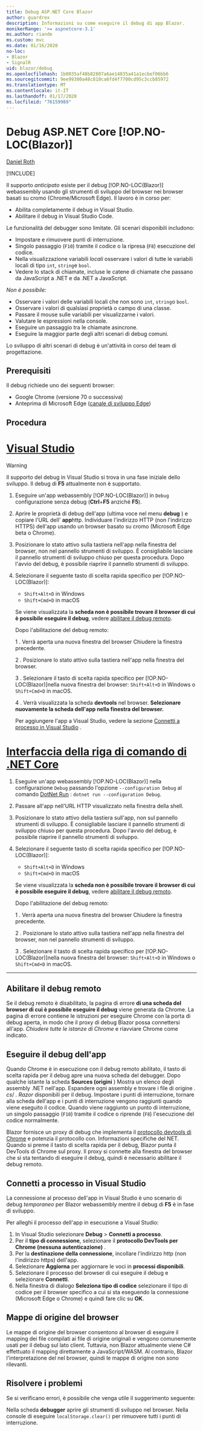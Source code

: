 ```yaml
---
title: Debug ASP.NET Core Blazor
author: guardrex
description: Informazioni su come eseguire il debug di app Blazor.
monikerRange: '>= aspnetcore-3.1'
ms.author: riande
ms.custom: mvc
ms.date: 01/16/2020
no-loc:
- Blazor
- SignalR
uid: blazor/debug
ms.openlocfilehash: 1b0035af48b82807a6ae14835a41a1ecbef06bb6
ms.sourcegitcommit: 9ee99300a48c810ca6fd4f7700cd95c3ccb85972
ms.translationtype: MT
ms.contentlocale: it-IT
ms.lasthandoff: 01/17/2020
ms.locfileid: "76159989"
---
```

# <a name="debug-aspnet-core-opno-locblazor"></a>Debug ASP.NET Core [!OP.NO-LOC(Blazor)]

[Daniel Roth](https://github.com/danroth27)

[!INCLUDE[](~/includes/blazorwasm-preview-notice.md)]

Il supporto *anticipato* esiste per il debug [!OP.NO-LOC(Blazor)] webassembly usando gli strumenti di sviluppo del browser nei browser basati su cromo (Chrome/Microsoft Edge). Il lavoro è in corso per:

* Abilita completamente il debug in Visual Studio.
* Abilitare il debug in Visual Studio Code.

Le funzionalità del debugger sono limitate. Gli scenari disponibili includono:

* Impostare e rimuovere punti di interruzione.
* Singolo passaggio (`F10`) tramite il codice o la ripresa (`F8`) esecuzione del codice.
* Nella visualizzazione variabili *locali* osservare i valori di tutte le variabili locali di tipo `int`, `string`e `bool`.
* Vedere lo stack di chiamate, incluse le catene di chiamate che passano da JavaScript a .NET e da .NET a JavaScript.

*Non è possibile*:

* Osservare i valori delle variabili locali che non sono `int`, `string`o `bool`.
* Osservare i valori di qualsiasi proprietà o campo di una classe.
* Passare il mouse sulle variabili per visualizzarne i valori.
* Valutare le espressioni nella console.
* Eseguire un passaggio tra le chiamate asincrone.
* Eseguire la maggior parte degli altri scenari di debug comuni.

Lo sviluppo di altri scenari di debug è un'attività in corso del team di progettazione.

## <a name="prerequisites"></a>Prerequisiti

Il debug richiede uno dei seguenti browser:

* Google Chrome (versione 70 o successiva)
* Anteprima di Microsoft Edge ([canale di sviluppo Edge](https://www.microsoftedgeinsider.com))

## <a name="procedure"></a>Procedura

# <a name="visual-studiotabvisual-studio"></a>[Visual Studio](#tab/visual-studio)

> [!WARNING]
> Il supporto del debug in Visual Studio si trova in una fase iniziale dello sviluppo. Il debug di **F5** attualmente non è supportato.

1. Eseguire un'app webassembly [!OP.NO-LOC(Blazor)] in `Debug` configurazione senza debug (**Ctrl**+**F5** anziché **F5**).
1. Aprire le proprietà di debug dell'app (ultima voce nel menu **debug** ) e copiare l'URL dell' **app**http. Individuare l'indirizzo HTTP (non l'indirizzo HTTPS) dell'app usando un browser basato su cromo (Microsoft Edge beta o Chrome).
1. Posizionare lo stato attivo sulla tastiera nell'app nella finestra del browser, non nel pannello strumenti di sviluppo. È consigliabile lasciare il pannello strumenti di sviluppo chiuso per questa procedura. Dopo l'avvio del debug, è possibile riaprire il pannello strumenti di sviluppo.
1. Selezionare il seguente tasto di scelta rapida specifico per [!OP.NO-LOC(Blazor)]:

   * `Shift+Alt+D` in Windows
   * `Shift+Cmd+D` in macOS

   Se viene visualizzata la **scheda non è possibile trovare il browser di cui è possibile eseguire il debug**, vedere [abilitare il debug remoto](#enable-remote-debugging).
   
   Dopo l'abilitazione del debug remoto:
   
   1 \. Verrà aperta una nuova finestra del browser Chiudere la finestra precedente.

   2 \. Posizionare lo stato attivo sulla tastiera nell'app nella finestra del browser.

   3 \. Selezionare il tasto di scelta rapida specifico per [!OP.NO-LOC(Blazor)]nella nuova finestra del browser: `Shift+Alt+D` in Windows o `Shift+Cmd+D` in macOS.

   4 \. Verrà visualizzata la scheda **devtools** nel browser. **Selezionare nuovamente la scheda dell'app nella finestra del browser.**

   Per aggiungere l'app a Visual Studio, vedere la sezione [Connetti a processo in Visual Studio](#attach-to-process-in-visual-studio) .

# <a name="net-core-clitabnetcore-cli"></a>[Interfaccia della riga di comando di .NET Core](#tab/netcore-cli/)

1. Eseguire un'app webassembly [!OP.NO-LOC(Blazor)] nella configurazione `Debug` passando l'opzione `--configuration Debug` al comando [DotNet Run](/dotnet/core/tools/dotnet-run) : `dotnet run --configuration Debug`.
1. Passare all'app nell'URL HTTP visualizzato nella finestra della shell.
1. Posizionare lo stato attivo della tastiera sull'app, non sul pannello strumenti di sviluppo. È consigliabile lasciare il pannello strumenti di sviluppo chiuso per questa procedura. Dopo l'avvio del debug, è possibile riaprire il pannello strumenti di sviluppo.
1. Selezionare il seguente tasto di scelta rapida specifico per [!OP.NO-LOC(Blazor)]:

   * `Shift+Alt+D` in Windows
   * `Shift+Cmd+D` in macOS

   Se viene visualizzata la **scheda non è possibile trovare il browser di cui è possibile eseguire il debug**, vedere [abilitare il debug remoto](#enable-remote-debugging).
   
   Dopo l'abilitazione del debug remoto:
   
   1 \. Verrà aperta una nuova finestra del browser Chiudere la finestra precedente.

   2 \. Posizionare lo stato attivo sulla tastiera nell'app nella finestra del browser, non nel pannello strumenti di sviluppo.

   3 \. Selezionare il tasto di scelta rapida specifico per [!OP.NO-LOC(Blazor)]nella nuova finestra del browser: `Shift+Alt+D` in Windows o `Shift+Cmd+D` in macOS.

---

## <a name="enable-remote-debugging"></a>Abilitare il debug remoto

Se il debug remoto è disabilitato, la pagina di errore **di una scheda del browser di cui è possibile eseguire il debug** viene generata da Chrome. La pagina di errore contiene le istruzioni per eseguire Chrome con la porta di debug aperta, in modo che il proxy di debug Blazor possa connettersi all'app. *Chiudere tutte le istanze di Chrome* e riavviare Chrome come indicato.

## <a name="debug-the-app"></a>Eseguire il debug dell'app

Quando Chrome è in esecuzione con il debug remoto abilitato, il tasto di scelta rapida per il debug apre una nuova scheda del debugger. Dopo qualche istante la scheda **Sources (origini** ) Mostra un elenco degli assembly .NET nell'app. Espandere ogni assembly e trovare i file di origine *. cs*/ *. Razor* disponibili per il debug. Impostare i punti di interruzione, tornare alla scheda dell'app e i punti di interruzione vengono raggiunti quando viene eseguito il codice. Quando viene raggiunto un punto di interruzione, un singolo passaggio (`F10`) tramite il codice o riprende (`F8`) l'esecuzione del codice normalmente.

Blazor fornisce un proxy di debug che implementa il [protocollo devtools di Chrome](https://chromedevtools.github.io/devtools-protocol/) e potenzia il protocollo con. Informazioni specifiche del NET. Quando si preme il tasto di scelta rapida per il debug, Blazor punta il DevTools di Chrome sul proxy. Il proxy si connette alla finestra del browser che si sta tentando di eseguire il debug, quindi è necessario abilitare il debug remoto.

## <a name="attach-to-process-in-visual-studio"></a>Connetti a processo in Visual Studio

La connessione al processo dell'app in Visual Studio è uno scenario di debug *temporaneo* per Blazor webassembly mentre il debug di **F5** è in fase di sviluppo.

Per alleghi il processo dell'app in esecuzione a Visual Studio:

1. In Visual Studio selezionare **Debug** > **Connetti a processo**.
1. Per il **tipo di connessione**, selezionare il **protocollo DevTools per Chrome (nessuna autenticazione)** .
1. Per la **destinazione della connessione**, incollare l'indirizzo http (non l'indirizzo https) dell'app.
1. Selezionare **Aggiorna** per aggiornare le voci in **processi disponibili**.
1. Selezionare il processo del browser di cui eseguire il debug e selezionare **Connetti**.
1. Nella finestra di dialogo **Seleziona tipo di codice** selezionare il tipo di codice per il browser specifico a cui si sta eseguendo la connessione (Microsoft Edge o Chrome) e quindi fare clic su **OK**.

## <a name="browser-source-maps"></a>Mappe di origine del browser

Le mappe di origine del browser consentono al browser di eseguire il mapping dei file compilati ai file di origine originali e vengono comunemente usati per il debug sul lato client. Tuttavia, non Blazor attualmente viene C# effettuato il mapping direttamente a JavaScript/WASM. Al contrario, Blazor l'interpretazione del nel browser, quindi le mappe di origine non sono rilevanti.

## <a name="troubleshoot"></a>Risolvere i problemi

Se si verificano errori, è possibile che venga utile il suggerimento seguente:

Nella scheda **debugger** aprire gli strumenti di sviluppo nel browser. Nella console di eseguire `localStorage.clear()` per rimuovere tutti i punti di interruzione.
